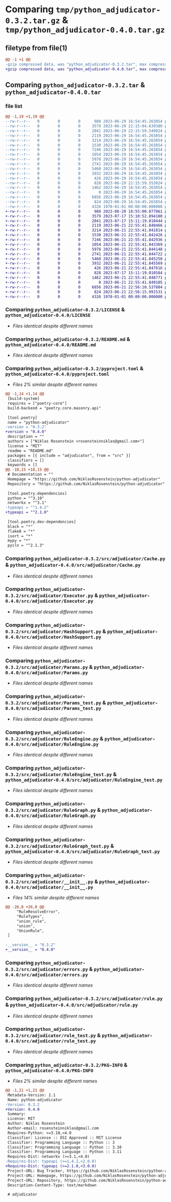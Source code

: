 # Comparing `tmp/python_adjudicator-0.3.2.tar.gz` & `tmp/python_adjudicator-0.4.0.tar.gz`

## filetype from file(1)

```diff
@@ -1 +1 @@
-gzip compressed data, was "python_adjudicator-0.3.2.tar", max compression
+gzip compressed data, was "python_adjudicator-0.4.0.tar", max compression
```

## Comparing `python_adjudicator-0.3.2.tar` & `python_adjudicator-0.4.0.tar`

### file list

```diff
@@ -1,19 +1,19 @@
--rw-r--r--   0        0        0      988 2023-06-29 16:54:45.263854 python_adjudicator-0.3.2/LICENSE
--rw-r--r--   0        0        0     3579 2023-06-29 22:15:04.639380 python_adjudicator-0.3.2/README.md
--rw-r--r--   0        0        0     2041 2023-06-29 22:15:59.549824 python_adjudicator-0.3.2/pyproject.toml
--rw-r--r--   0        0        0     2119 2023-06-29 16:54:45.263854 python_adjudicator-0.3.2/src/adjudicator/Cache.py
--rw-r--r--   0        0        0     3214 2023-06-29 16:54:45.263854 python_adjudicator-0.3.2/src/adjudicator/Executor.py
--rw-r--r--   0        0        0     1530 2023-06-29 16:54:45.263854 python_adjudicator-0.3.2/src/adjudicator/HashSupport.py
--rw-r--r--   0        0        0     7246 2023-06-29 16:54:45.263854 python_adjudicator-0.3.2/src/adjudicator/Params.py
--rw-r--r--   0        0        0     1054 2023-06-29 16:54:45.263854 python_adjudicator-0.3.2/src/adjudicator/Params_test.py
--rw-r--r--   0        0        0     5978 2023-06-29 16:54:45.263854 python_adjudicator-0.3.2/src/adjudicator/RuleEngine.py
--rw-r--r--   0        0        0     2741 2023-06-29 16:54:45.263854 python_adjudicator-0.3.2/src/adjudicator/RuleEngine_test.py
--rw-r--r--   0        0        0     5460 2023-06-29 16:54:45.263854 python_adjudicator-0.3.2/src/adjudicator/RuleGraph.py
--rw-r--r--   0        0        0     3932 2023-06-29 16:54:45.263854 python_adjudicator-0.3.2/src/adjudicator/RuleGraph_test.py
--rw-r--r--   0        0        0      426 2023-06-29 16:54:45.263854 python_adjudicator-0.3.2/src/adjudicator/Signature.py
--rw-r--r--   0        0        0      828 2023-06-29 22:15:59.553824 python_adjudicator-0.3.2/src/adjudicator/__init__.py
--rw-r--r--   0        0        0     1462 2023-06-29 16:54:45.263854 python_adjudicator-0.3.2/src/adjudicator/errors.py
--rw-r--r--   0        0        0        0 2023-06-29 16:54:45.263854 python_adjudicator-0.3.2/src/adjudicator/py.typed
--rw-r--r--   0        0        0     6856 2023-06-29 16:54:45.263854 python_adjudicator-0.3.2/src/adjudicator/rule.py
--rw-r--r--   0        0        0      824 2023-06-29 16:54:45.263854 python_adjudicator-0.3.2/src/adjudicator/rule_test.py
--rw-r--r--   0        0        0     4326 1970-01-01 00:00:00.000000 python_adjudicator-0.3.2/PKG-INFO
+-rw-r--r--   0        0        0      988 2023-06-20 18:55:00.877861 python_adjudicator-0.4.0/LICENSE
+-rw-r--r--   0        0        0     3579 2023-07-17 15:10:52.894100 python_adjudicator-0.4.0/README.md
+-rw-r--r--   0        0        0     2041 2023-07-17 15:11:19.010444 python_adjudicator-0.4.0/pyproject.toml
+-rw-r--r--   0        0        0     2119 2023-06-21 22:55:41.840466 python_adjudicator-0.4.0/src/adjudicator/Cache.py
+-rw-r--r--   0        0        0     3214 2023-06-21 22:55:41.841814 python_adjudicator-0.4.0/src/adjudicator/Executor.py
+-rw-r--r--   0        0        0     1530 2023-06-21 22:55:41.842426 python_adjudicator-0.4.0/src/adjudicator/HashSupport.py
+-rw-r--r--   0        0        0     7246 2023-06-21 22:55:41.842936 python_adjudicator-0.4.0/src/adjudicator/Params.py
+-rw-r--r--   0        0        0     1054 2023-06-21 22:55:41.843369 python_adjudicator-0.4.0/src/adjudicator/Params_test.py
+-rw-r--r--   0        0        0     5978 2023-06-21 22:55:41.844148 python_adjudicator-0.4.0/src/adjudicator/RuleEngine.py
+-rw-r--r--   0        0        0     2741 2023-06-21 22:55:41.844722 python_adjudicator-0.4.0/src/adjudicator/RuleEngine_test.py
+-rw-r--r--   0        0        0     5460 2023-06-21 22:55:41.845250 python_adjudicator-0.4.0/src/adjudicator/RuleGraph.py
+-rw-r--r--   0        0        0     3932 2023-06-21 22:55:41.845569 python_adjudicator-0.4.0/src/adjudicator/RuleGraph_test.py
+-rw-r--r--   0        0        0      426 2023-06-21 22:55:41.847616 python_adjudicator-0.4.0/src/adjudicator/Signature.py
+-rw-r--r--   0        0        0      828 2023-07-17 15:11:19.010584 python_adjudicator-0.4.0/src/adjudicator/__init__.py
+-rw-r--r--   0        0        0     1462 2023-06-21 22:55:41.848771 python_adjudicator-0.4.0/src/adjudicator/errors.py
+-rw-r--r--   0        0        0        0 2023-06-21 22:55:41.849105 python_adjudicator-0.4.0/src/adjudicator/py.typed
+-rw-r--r--   0        0        0     6856 2023-06-21 22:56:10.537884 python_adjudicator-0.4.0/src/adjudicator/rule.py
+-rw-r--r--   0        0        0      824 2023-06-21 22:56:15.991531 python_adjudicator-0.4.0/src/adjudicator/rule_test.py
+-rw-r--r--   0        0        0     4326 1970-01-01 00:00:00.000000 python_adjudicator-0.4.0/PKG-INFO
```

### Comparing `python_adjudicator-0.3.2/LICENSE` & `python_adjudicator-0.4.0/LICENSE`

 * *Files identical despite different names*

### Comparing `python_adjudicator-0.3.2/README.md` & `python_adjudicator-0.4.0/README.md`

 * *Files identical despite different names*

### Comparing `python_adjudicator-0.3.2/pyproject.toml` & `python_adjudicator-0.4.0/pyproject.toml`

 * *Files 2% similar despite different names*

```diff
@@ -1,14 +1,14 @@
 [build-system]
 requires = ["poetry-core"]
 build-backend = "poetry.core.masonry.api"
 
 [tool.poetry]
 name = "python-adjudicator"
-version = "0.3.2"
+version = "0.4.0"
 description = ""
 authors = ["Niklas Rosenstein <rosensteinniklas@gmail.com>"]
 license = "MIT"
 readme = "README.md"
 packages = [{ include = "adjudicator", from = "src" }]
 classifiers = []
 keywords = []
@@ -18,15 +18,15 @@
 # Documentation = ""
 Homepage = "https://github.com/NiklasRosenstein/python-adjudicator"
 Repository = "https://github.com/NiklasRosenstein/python-adjudicator"
 
 [tool.poetry.dependencies]
 python = "^3.10"
 networkx = "^3.1"
-typeapi = "^1.4.2"
+typeapi = "^2.1.0"
 
 [tool.poetry.dev-dependencies]
 black = "*"
 flake8 = "*"
 isort = "*"
 mypy = "*"
 pycln = "^2.1.3"
```

### Comparing `python_adjudicator-0.3.2/src/adjudicator/Cache.py` & `python_adjudicator-0.4.0/src/adjudicator/Cache.py`

 * *Files identical despite different names*

### Comparing `python_adjudicator-0.3.2/src/adjudicator/Executor.py` & `python_adjudicator-0.4.0/src/adjudicator/Executor.py`

 * *Files identical despite different names*

### Comparing `python_adjudicator-0.3.2/src/adjudicator/HashSupport.py` & `python_adjudicator-0.4.0/src/adjudicator/HashSupport.py`

 * *Files identical despite different names*

### Comparing `python_adjudicator-0.3.2/src/adjudicator/Params.py` & `python_adjudicator-0.4.0/src/adjudicator/Params.py`

 * *Files identical despite different names*

### Comparing `python_adjudicator-0.3.2/src/adjudicator/Params_test.py` & `python_adjudicator-0.4.0/src/adjudicator/Params_test.py`

 * *Files identical despite different names*

### Comparing `python_adjudicator-0.3.2/src/adjudicator/RuleEngine.py` & `python_adjudicator-0.4.0/src/adjudicator/RuleEngine.py`

 * *Files identical despite different names*

### Comparing `python_adjudicator-0.3.2/src/adjudicator/RuleEngine_test.py` & `python_adjudicator-0.4.0/src/adjudicator/RuleEngine_test.py`

 * *Files identical despite different names*

### Comparing `python_adjudicator-0.3.2/src/adjudicator/RuleGraph.py` & `python_adjudicator-0.4.0/src/adjudicator/RuleGraph.py`

 * *Files identical despite different names*

### Comparing `python_adjudicator-0.3.2/src/adjudicator/RuleGraph_test.py` & `python_adjudicator-0.4.0/src/adjudicator/RuleGraph_test.py`

 * *Files identical despite different names*

### Comparing `python_adjudicator-0.3.2/src/adjudicator/__init__.py` & `python_adjudicator-0.4.0/src/adjudicator/__init__.py`

 * *Files 14% similar despite different names*

```diff
@@ -26,8 +26,8 @@
     "RuleResolveError",
     "RuleTypes",
     "union_rule",
     "union",
     "UnionRule",
 ]
 
-__version__ = "0.3.2"
+__version__ = "0.4.0"
```

### Comparing `python_adjudicator-0.3.2/src/adjudicator/errors.py` & `python_adjudicator-0.4.0/src/adjudicator/errors.py`

 * *Files identical despite different names*

### Comparing `python_adjudicator-0.3.2/src/adjudicator/rule.py` & `python_adjudicator-0.4.0/src/adjudicator/rule.py`

 * *Files identical despite different names*

### Comparing `python_adjudicator-0.3.2/src/adjudicator/rule_test.py` & `python_adjudicator-0.4.0/src/adjudicator/rule_test.py`

 * *Files identical despite different names*

### Comparing `python_adjudicator-0.3.2/PKG-INFO` & `python_adjudicator-0.4.0/PKG-INFO`

 * *Files 2% similar despite different names*

```diff
@@ -1,21 +1,21 @@
 Metadata-Version: 2.1
 Name: python-adjudicator
-Version: 0.3.2
+Version: 0.4.0
 Summary: 
 License: MIT
 Author: Niklas Rosenstein
 Author-email: rosensteinniklas@gmail.com
 Requires-Python: >=3.10,<4.0
 Classifier: License :: OSI Approved :: MIT License
 Classifier: Programming Language :: Python :: 3
 Classifier: Programming Language :: Python :: 3.10
 Classifier: Programming Language :: Python :: 3.11
 Requires-Dist: networkx (>=3.1,<4.0)
-Requires-Dist: typeapi (>=1.4.2,<2.0.0)
+Requires-Dist: typeapi (>=2.1.0,<3.0.0)
 Project-URL: Bug Tracker, https://github.com/NiklasRosenstein/python-adjudicator/issues
 Project-URL: Homepage, https://github.com/NiklasRosenstein/python-adjudicator
 Project-URL: Repository, https://github.com/NiklasRosenstein/python-adjudicator
 Description-Content-Type: text/markdown
 
 # adjudicator
```

